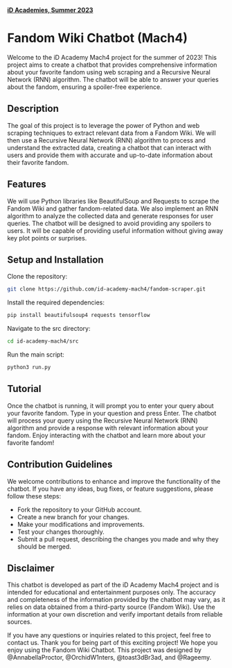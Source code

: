 <a href="https://www.idtech.com/academies"><b>iD Academies, Summer 2023</b></a>

# Fandom Wiki Chatbot (Mach4)
Welcome to the iD Academy Mach4 project for the summer of 2023! This project aims to create a chatbot that provides comprehensive information about your favorite fandom using web scraping and a Recursive Neural Network (RNN) algorithm. The chatbot will be able to answer your queries about the fandom, ensuring a spoiler-free experience.

## Description
The goal of this project is to leverage the power of Python and web scraping techniques to extract relevant data from a Fandom Wiki. We will then use a Recursive Neural Network (RNN) algorithm to process and understand the extracted data, creating a chatbot that can interact with users and provide them with accurate and up-to-date information about their favorite fandom.

## Features
We will use Python libraries like BeautifulSoup and Requests to scrape the Fandom Wiki and gather fandom-related data. We also implement an RNN algorithm to analyze the collected data and generate responses for user queries. The chatbot will be designed to avoid providing any spoilers to users. It will be capable of providing useful information without giving away key plot points or surprises.

## Setup and Installation
Clone the repository:
```bash
git clone https://github.com/id-academy-mach4/fandom-scraper.git
```

Install the required dependencies:
```bash
pip install beautifulsoup4 requests tensorflow
```

Navigate to the src directory:
```bash
cd id-academy-mach4/src
```

Run the main script:
```bash
python3 run.py
```

## Tutorial
Once the chatbot is running, it will prompt you to enter your query about your favorite fandom. Type in your question and press Enter. The chatbot will process your query using the Recursive Neural Network (RNN) algorithm and provide a response with relevant information about your fandom. Enjoy interacting with the chatbot and learn more about your favorite fandom!

## Contribution Guidelines
We welcome contributions to enhance and improve the functionality of the chatbot. If you have any ideas, bug fixes, or feature suggestions, please follow these steps:

- Fork the repository to your GitHub account.
- Create a new branch for your changes.
- Make your modifications and improvements.
- Test your changes thoroughly.
- Submit a pull request, describing the changes you made and why they should be merged.

## Disclaimer
This chatbot is developed as part of the iD Academy Mach4 project and is intended for educational and entertainment purposes only. The accuracy and completeness of the information provided by the chatbot may vary, as it relies on data obtained from a third-party source (Fandom Wiki). Use the information at your own discretion and verify important details from reliable sources.

If you have any questions or inquiries related to this project, feel free to contact us. Thank you for being part of this exciting project! We hope you enjoy using the Fandom Wiki Chatbot. This project was designed by @AnnabellaProctor, @OrchidW1nters, @toast3dBr3ad, and @Rageemy.
